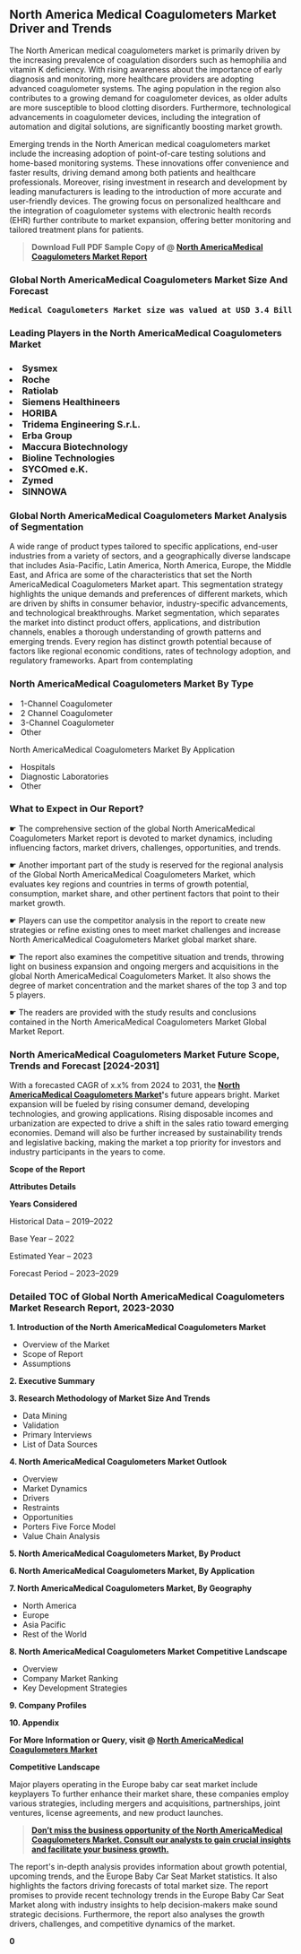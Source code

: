 <p> <h2>North America Medical Coagulometers Market Driver and Trends</h2><p>The North American medical coagulometers market is primarily driven by the increasing prevalence of coagulation disorders such as hemophilia and vitamin K deficiency. With rising awareness about the importance of early diagnosis and monitoring, more healthcare providers are adopting advanced coagulometer systems. The aging population in the region also contributes to a growing demand for coagulometer devices, as older adults are more susceptible to blood clotting disorders. Furthermore, technological advancements in coagulometer devices, including the integration of automation and digital solutions, are significantly boosting market growth.</p><p>Emerging trends in the North American medical coagulometers market include the increasing adoption of point-of-care testing solutions and home-based monitoring systems. These innovations offer convenience and faster results, driving demand among both patients and healthcare professionals. Moreover, rising investment in research and development by leading manufacturers is leading to the introduction of more accurate and user-friendly devices. The growing focus on personalized healthcare and the integration of coagulometer systems with electronic health records (EHR) further contribute to market expansion, offering better monitoring and tailored treatment plans for patients.</p></p><blockquote id="" class=""><strong>Download Full PDF Sample Copy of @&nbsp;<a href="https://www.verifiedmarketreports.com/download-sample/?rid=434286&utm_source=GitHub-Jan&utm_medium=262" target="_blank">North AmericaMedical Coagulometers Market Report</a>&nbsp;&nbsp;</strong></blockquote><h3 id="" class=""><strong>Global&nbsp;North AmericaMedical Coagulometers Market Size And Forecast</strong></h3><pre class="reader-text-block__code-block"><strong>Medical Coagulometers Market size was valued at USD 3.4 Billion in 2022 and is projected to reach USD 5.6 Billion by 2030, growing at a CAGR of 7.1% from 2024 to 2030.</strong></pre><h3 id="" class="">Leading Players in the&nbsp;North AmericaMedical Coagulometers Market</h3><h3 class=""></Li><Li>Sysmex</Li><Li> Roche</Li><Li> Ratiolab</Li><Li> Siemens Healthineers</Li><Li> HORIBA</Li><Li> Tridema Engineering S.r.L.</Li><Li> Erba Group</Li><Li> Maccura Biotechnology</Li><Li> Bioline Technologies</Li><Li> SYCOmed e.K.</Li><Li> Zymed</Li><Li> SINNOWA</h3><h3 id="" class="">Global&nbsp;North AmericaMedical Coagulometers Market Analysis of Segmentation</h3><p id="" class="">A wide range of product types tailored to specific applications, end-user industries from a variety of sectors, and a geographically diverse landscape that includes Asia-Pacific, Latin America, North America, Europe, the Middle East, and Africa are some of the characteristics that set the North AmericaMedical Coagulometers Market apart. This segmentation strategy highlights the unique demands and preferences of different markets, which are driven by shifts in consumer behavior, industry-specific advancements, and technological breakthroughs. Market segmentation, which separates the market into distinct product offers, applications, and distribution channels, enables a thorough understanding of growth patterns and emerging trends. Every region has distinct growth potential because of factors like regional economic conditions, rates of technology adoption, and regulatory frameworks. Apart from contemplating</p><h3 id="" class="">North AmericaMedical Coagulometers Market&nbsp;By Type</h3><p></Li><Li>1-Channel Coagulometer</Li><Li> 2 Channel Coagulometer</Li><Li> 3-Channel Coagulometer</Li><Li> Other</p><div class="" data-test-id=""><p>North AmericaMedical Coagulometers Market&nbsp;By Application</p></div><p class=""></Li><Li>Hospitals</Li><Li> Diagnostic Laboratories</Li><Li> Other</p><div class="" data-test-id=""><h3><span class="">What to Expect in Our Report?</span></h3></div><div class="" data-test-id=""><p><span class="">☛ The comprehensive section of the global North AmericaMedical Coagulometers Market report is devoted to market dynamics, including influencing factors, market drivers, challenges, opportunities, and trends.</span></p></div><div class="" data-test-id=""><p><span class="">☛ Another important part of the study is reserved for the regional analysis of the Global North AmericaMedical Coagulometers Market, which evaluates key regions and countries in terms of growth potential, consumption, market share, and other pertinent factors that point to their market growth.</span></p></div><div class="" data-test-id=""><p><span class="">☛ Players can use the competitor analysis in the report to create new strategies or refine existing ones to meet market challenges and increase North AmericaMedical Coagulometers Market global market share.</span></p></div><div class="" data-test-id=""><p><span class="">☛ The report also examines the competitive situation and trends, throwing light on business expansion and ongoing mergers and acquisitions in the global North AmericaMedical Coagulometers Market. It also shows the degree of market concentration and the market shares of the top 3 and top 5 players.</span></p></div><div class="" data-test-id=""><p><span class="">☛ The readers are provided with the study results and conclusions contained in the North AmericaMedical Coagulometers Market Global Market Report.</span></p></div><div class="" data-test-id=""><h3><span class="">North AmericaMedical Coagulometers Market Future Scope, Trends and Forecast [2024-2031]</span></h3></div><div class="" data-test-id=""><p><span class="">With a forecasted CAGR of x.x% from 2024 to 2031, the <strong><a href="https://www.verifiedmarketreports.com/download-sample/?rid=434286&utm_source=GitHub-Jan&utm_medium=262" target="_blank">North AmericaMedical Coagulometers Market</a>'</strong>s future appears bright. Market expansion will be fueled by rising consumer demand, developing technologies, and growing applications. Rising disposable incomes and urbanization are expected to drive a shift in the sales ratio toward emerging economies. Demand will also be further increased by sustainability trends and legislative backing, making the market a top priority for investors and industry participants in the years to come.</span></p><p id="ember66" class="ember-view reader-text-block__paragraph"><strong>Scope of the Report</strong></p><p id="ember67" class="ember-view reader-text-block__paragraph"><strong>Attributes Details</strong></p><p id="ember68" class="ember-view reader-text-block__paragraph"><strong>Years Considered</strong></p><p id="ember69" class="ember-view reader-text-block__paragraph">Historical Data &ndash; 2019&ndash;2022</p><p id="ember70" class="ember-view reader-text-block__paragraph">Base Year &ndash; 2022</p><p id="ember71" class="ember-view reader-text-block__paragraph">Estimated Year &ndash; 2023</p><p id="ember72" class="ember-view reader-text-block__paragraph">Forecast Period &ndash; 2023&ndash;2029</p></div><h3 id="" class="">Detailed TOC of Global North AmericaMedical Coagulometers Market Research Report, 2023-2030</h3><p id="" class=""><strong>1. Introduction of the North AmericaMedical Coagulometers Market</strong></p><ul><li>Overview of the Market</li><li>Scope of Report</li><li>Assumptions</li></ul><p id="" class=""><strong>2. Executive Summary</strong></p><p id="" class=""><strong>3. Research Methodology of Market Size And Trends</strong></p><ul><li>Data Mining</li><li>Validation</li><li>Primary Interviews</li><li>List of Data Sources</li></ul><p id="" class=""><strong>4. North AmericaMedical Coagulometers Market Outlook</strong></p><ul><li>Overview</li><li>Market Dynamics</li><li>Drivers</li><li>Restraints</li><li>Opportunities</li><li>Porters Five Force Model</li><li>Value Chain Analysis</li></ul><p id="" class=""><strong>5. North AmericaMedical Coagulometers Market, By Product</strong></p><p id="" class=""><strong>6. North AmericaMedical Coagulometers Market, By Application</strong></p><p id="" class=""><strong>7. North AmericaMedical Coagulometers Market, By Geography</strong></p><ul><li>North America</li><li>Europe</li><li>Asia Pacific</li><li>Rest of the World</li></ul><p id="" class=""><strong>8. North AmericaMedical Coagulometers Market Competitive Landscape</strong></p><ul><li>Overview</li><li>Company Market Ranking</li><li>Key Development Strategies</li></ul><p id="" class=""><strong>9. Company Profiles</strong></p><p id="" class=""><strong>10. Appendix</strong></p><p><strong>For More Information or Query, visit&nbsp;@ <a href="https://www.verifiedmarketreports.com/product/medical-coagulometers-market/" target="_blank">North AmericaMedical Coagulometers Market</a></strong></p><p id="ember61" class="ember-view reader-text-block__paragraph"><strong>Competitive Landscape</strong></p><p id="ember62" class="ember-view reader-text-block__paragraph">Major players operating in the Europe baby car seat market include keyplayers To further enhance their market share, these companies employ various strategies, including mergers and acquisitions, partnerships, joint ventures, license agreements, and new product launches.</p><blockquote id="ember63" class="ember-view reader-text-block__blockquote"><strong><a href="https://www.verifiedmarketreports.com/download-sample/?rid=434286&utm_source=GitHub-Jan&utm_medium=262" target="_blank">Don&rsquo;t miss the business opportunity of the North AmericaMedical Coagulometers Market. Consult our analysts to gain crucial insights and facilitate your business growth.</a></strong></blockquote><p id="ember64" class="ember-view reader-text-block__paragraph">The report's in-depth analysis provides information about growth potential, upcoming trends, and the Europe Baby Car Seat Market statistics. It also highlights the factors driving forecasts of total market size. The report promises to provide recent technology trends in the Europe Baby Car Seat Market along with industry insights to help decision-makers make sound strategic decisions. Furthermore, the report also analyses the growth drivers, challenges, and competitive dynamics of the market.</p><p class="ember-view reader-text-block__paragraph"><strong>0</strong></p>

